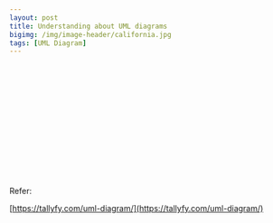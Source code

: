 ```yaml
---
layout: post
title: Understanding about UML diagrams
bigimg: /img/image-header/california.jpg
tags: [UML Diagram]
---
```




<br>

## 






<br>

## 





<br>

## 





<br>

## 





<br>

Refer:

[https://tallyfy.com/uml-diagram/](https://tallyfy.com/uml-diagram/)